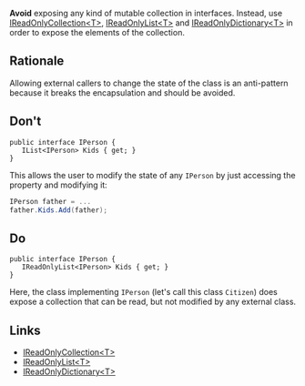 **Avoid** exposing any kind of mutable collection in interfaces. Instead, use [IReadOnlyCollection\<T\>](https://docs.microsoft.com/en-us/dotnet/api/system.collections.generic.ireadonlycollection-1?view=netcore-3.0), [IReadOnlyList\<T\>](https://docs.microsoft.com/en-us/dotnet/api/system.collections.generic.ireadonlylist-1?view=netcore-3.0) and [IReadOnlyDictionary\<T\>](https://docs.microsoft.com/en-us/dotnet/api/system.collections.generic.ireadonlydictionary-2?view=netcore-3.0) in order to expose the elements of the collection.

## Rationale

Allowing external callers to change the state of the class is an anti-pattern because it breaks the encapsulation and should be avoided.

## Don't

```chsarp
public interface IPerson {
   IList<IPerson> Kids { get; }
}
```

This allows the user to modify the state of any `IPerson` by just accessing the property and modifying it:

```csharp
IPerson father = ...
father.Kids.Add(father);
```

## Do

```chsarp
public interface IPerson {
   IReadOnlyList<IPerson> Kids { get; }
}
```

Here, the class implementing `IPerson` (let's call this class `Citizen`) does expose a collection that can be read, but not modified by any external class. 

## Links

* [IReadOnlyCollection\<T\> ](https://docs.microsoft.com/en-us/dotnet/api/system.collections.generic.ireadonlycollection-1?view=netcore-3.0)
* [IReadOnlyList\<T\>](https://docs.microsoft.com/en-us/dotnet/api/system.collections.generic.ireadonlylist-1?view=netcore-3.0) 
* [IReadOnlyDictionary\<T\>](https://docs.microsoft.com/en-us/dotnet/api/system.collections.generic.ireadonlydictionary-2?view=netcore-3.0)
